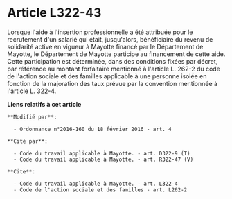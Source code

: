 # Article L322-43

Lorsque l'aide à l'insertion professionnelle a été attribuée pour le recrutement d'un salarié qui était, jusqu'alors,
bénéficiaire du revenu de solidarité active en vigueur à Mayotte financé par le Département de Mayotte, le Département de
Mayotte participe au financement de cette aide. Cette participation est déterminée, dans des conditions fixées par décret,
par référence au montant forfaitaire mentionné à l'article L. 262-2  du code de l'action sociale et des familles applicable à
une personne isolée en fonction de la majoration des taux prévue par la convention mentionnée à l'article L. 322-4.

**Liens relatifs à cet article**

	**Modifié par**:

	  - Ordonnance n°2016-160 du 18 février 2016 - art. 4

	**Cité par**:

	  - Code du travail applicable à Mayotte. - art. D322-9 (T)
	  - Code du travail applicable à Mayotte. - art. R322-47 (V)

	**Cite**:

	  - Code du travail applicable à Mayotte. - art. L322-4
	  - Code de l'action sociale et des familles - art. L262-2

